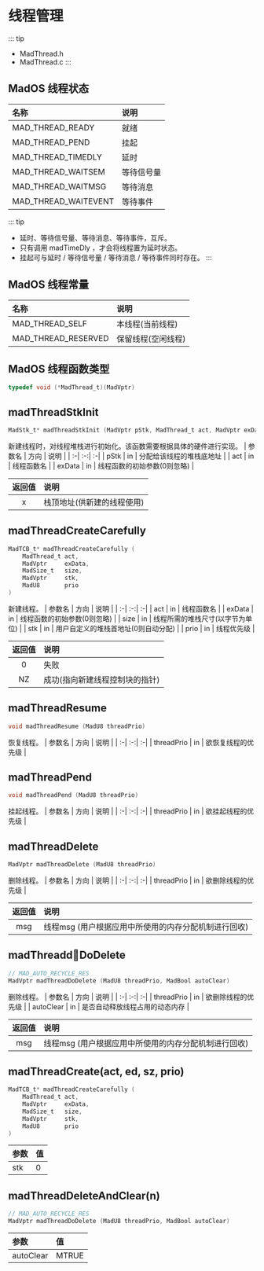 # 线程管理
::: tip
- MadThread.h
- MadThread.c
:::

## MadOS 线程状态
| 名称 | 说明 |
| :-| :-|
| MAD_THREAD_READY     | 就绪 |
| MAD_THREAD_PEND      | 挂起 |
| MAD_THREAD_TIMEDLY   | 延时 |
| MAD_THREAD_WAITSEM   | 等待信号量 |
| MAD_THREAD_WAITMSG   | 等待消息 |
| MAD_THREAD_WAITEVENT | 等待事件 |
::: tip
- 延时、等待信号量、等待消息、等待事件，互斥。
- 只有调用 madTimeDly ，才会将线程置为延时状态。
- 挂起可与延时 / 等待信号量 / 等待消息 / 等待事件同时存在。
:::

## MadOS 线程常量
| 名称 | 说明 |
| :-| :-|
| MAD_THREAD_SELF     | 本线程(当前线程) |
| MAD_THREAD_RESERVED | 保留线程(空闲线程) |

## MadOS 线程函数类型
```c
typedef void (*MadThread_t)(MadVptr)
```

## madThreadStkInit
```c
MadStk_t* madThreadStkInit (MadVptr pStk, MadThread_t act, MadVptr exData)
```
新建线程时，对线程堆栈进行初始化。该函数需要根据具体的硬件进行实现。
| 参数名 | 方向 | 说明 |
| :-| :-:| :-|
| pStk   | in | 分配给该线程的堆栈底地址 |
| act    | in | 线程函数名 |
| exData | in | 线程函数的初始参数(0则忽略) |

| 返回值 | 说明 |
| :-:| :-|
| x | 栈顶地址(供新建的线程使用) |

## madThreadCreateCarefully
```c
MadTCB_t* madThreadCreateCarefully ( 
    MadThread_t act, 
    MadVptr     exData, 
    MadSize_t   size, 
    MadVptr     stk, 
    MadU8       prio
)
```
新建线程。
| 参数名 | 方向 | 说明 |
| :-| :-:| :-|
| act    | in | 线程函数名 |
| exData | in | 线程函数的初始参数(0则忽略) |
| size   | in | 线程所需的堆栈尺寸(以字节为单位) |
| stk    | in | 用户自定义的堆栈首地址(0则自动分配) |
| prio   | in | 线程优先级 |

| 返回值 | 说明 |
| :-:| :-|
| 0  | 失败 |
| NZ | 成功(指向新建线程控制块的指针) |

## madThreadResume
```c
void madThreadResume (MadU8 threadPrio)
```
恢复线程。
| 参数名 | 方向 | 说明 |
| :-| :-:| :-|
| threadPrio | in | 欲恢复线程的优先级 |

## madThreadPend
```c
void madThreadPend (MadU8 threadPrio)
```
挂起线程。
| 参数名 | 方向 | 说明 |
| :-| :-:| :-|
| threadPrio | in | 欲挂起线程的优先级 |

## madThreadDelete
```c
MadVptr madThreadDelete (MadU8 threadPrio)
```
删除线程。
| 参数名 | 方向 | 说明 |
| :-| :-:| :-|
| threadPrio | in | 欲删除线程的优先级 |

| 返回值 | 说明 |
| :-:| :-|
| msg | 线程msg (用户根据应用中所使用的内存分配机制进行回收) |

## madThreaddDoDelete
```c
// MAD_AUTO_RECYCLE_RES
MadVptr madThreadDoDelete (MadU8 threadPrio, MadBool autoClear)
```
删除线程。
| 参数名 | 方向 | 说明 |
| :-| :-:| :-|
| threadPrio | in | 欲删除线程的优先级 |
| autoClear  | in | 是否自动释放线程占用的动态内存 |

| 返回值 | 说明 |
| :-:| :-|
| msg | 线程msg (用户根据应用中所使用的内存分配机制进行回收) |

<!-- ## 简化功能宏
| 宏名 | 函数 | 说明 |
| :-| :-| :-|
| madThreadCreate(act, ed, sz, prio) | madThreadCreateCarefully | stk置0 |
| madThreadDeleteAndClear(n)         | madThreaddDoDelete       | 自动释放线程资源 | -->

## madThreadCreate(act, ed, sz, prio)
```c
MadTCB_t* madThreadCreateCarefully ( 
    MadThread_t act, 
    MadVptr     exData, 
    MadSize_t   size, 
    MadVptr     stk, 
    MadU8       prio
)
```
| 参数 | 值 |
| :-| :-|
| stk | 0 |

## madThreadDeleteAndClear(n) 
```c
// MAD_AUTO_RECYCLE_RES
MadVptr madThreadDoDelete (MadU8 threadPrio, MadBool autoClear)
```
| 参数 | 值 |
| :-| :-|
| autoClear | MTRUE |
